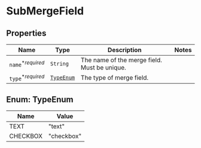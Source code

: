 

# SubMergeField



## Properties

| Name | Type | Description | Notes |
|------------ | ------------- | ------------- | -------------|
| `name`<sup>*_required_</sup> | ```String``` |  The name of the merge field. Must be unique.  |  |
| `type`<sup>*_required_</sup> | [```TypeEnum```](#TypeEnum) |  The type of merge field.  |  |



## Enum: TypeEnum

| Name | Value |
---- | -----
| TEXT | &quot;text&quot; |
| CHECKBOX | &quot;checkbox&quot; |



